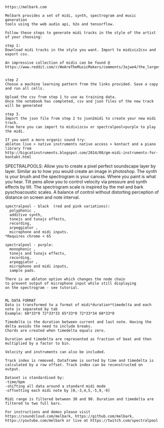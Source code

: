     https://melbark.com
    
    Melbark provides a set of midi, synth, spectrogram and music generation
    tools using the web audio api, h2o and tensorflow.

    Follow these steps to generate midi tracks in the style of the artist of your choosing:

    step 1:
    Download midi tracks in the style you want. Import to midiviz2csv and export csv.

    An impressive collection of midis can be found @
    https://www.reddit.com/r/WeAreTheMusicMakers/comments/3ajwe4/the_largest_midi_collection_on_the_internet/


    step 2
    Choose a machine learning pattern from the links provided. Save a copy and run all cells.

    Upload the csv from step 1 to use as training data.
    Once the notebook has completed, csv and json files of the new track will be generated
    
    step 3.
    Import the json file from step 2 to json2midi to create your new midi track.
    From here you can import to midivizcsv or spectralpool>purple to play the midi.
    
    If you want a more organic sound try:
    ableton live > native instruments native access > kontact and a piano library from
    http://bigcatinstruments.blogspot.com/2014/08/gm-midi-instruments-for-kontakt.html
         

   SPECTRALPOOLS:
   Allow you to create a pixel perfect soundscape layer by layer. Similar as to how you would create an image 
   in photoshop. The synth is your brush and the spectrogram is your canvas. Where you 
   paint is what you hear.  Tilt pens allow you to control velocity via pressure and synth 
   effects by tilt. The spectrogram scale is inspired by the mel and bark pyschoacoustic scales.
   A balance of control without distorting perception of distance on screen and note interval.

    spectralpool - black  (red and pink variations): 
      polyphonic ,
      additive synth,
      tonejs and tunajs effects,
      recording,
      arpeggiator ,
      microphone and midi inputs.
    *Requires chrome < 65

    spectralpool - purple: 
      monophonic ,
      tonejs and tunajs effects,
      recording,
      arpeggiator ,
      microphone and midi inputs,
      sample pads.
  
    There is an ableton option which changes the node chain 
    to prevent output of microphone input while still displaying
    on the spectrogram - see tutorial.


    ML DATA FORMAT
    Data is transformed to a format of midi*duration*timedelta and each note is separated by tab
    Example: 68*33*0 72*33*33 65*33*0 72*33*34 60*33*0

    Timedelta is the duration between current and last note. Having the delta avoids the need to include breaks.
    Chords are created when timedelta equals zero.

    Duration and timedelta are represented as fraction of beat and then multiplied by a factor to bin.

    Velocity and instruments can also be included.

    Track index is removed. Dataframe is sorted by time and timedelta is calculated by a row offset. Track index can be reconstructed on output.

    Dataset is standardised by: 
    -time/bpm
    -shifting all data around a standard midi mode 
    -offsetting each midi note by [0,-3,4,5,-5,9,-9]

    Midi range is filtered between 30 and 90. Duration and timedelta are filtered to two full bars.

    For instructions and demos please visit  https://soundcloud.com/melbark, https://github.com/melbark, https://youtube.com/melbark or live at https://twitch.com/spectralpool
    

